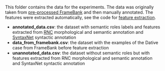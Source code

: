 This folder contains the data for the experiments. 
The data was originally taken from [pre-processed FrameBank](http://nlp.isa.ru/framebank_parser/data/preprocessed_framebank/) and then manually annotated. The features were extracted automatically, see the code for [feature extraction](https://github.com/EkaterinaVoloshina/classification_of_dative_semantic_roles/blob/main/notebooks/preprocessing.ipynb).

* **annotated_data.csv**: the dataset with semantic roles labels and features extracted from [RNC](https://ruscorpora.ru/new/) morphological and semantic annotation and [SyntaxNet](https://ai.googleblog.com/2016/05/announcing-syntaxnet-worlds-most.html) syntactic annotation
* **data_from_framebank.csv**: the dataset with the examples of the Dative case from FrameBank before feature extraction
* **unannotated_data.csv**: the dataset without semantic roles but with features extracted from RNC morphological and semantic annotation and SyntaxNet syntactic annotation
